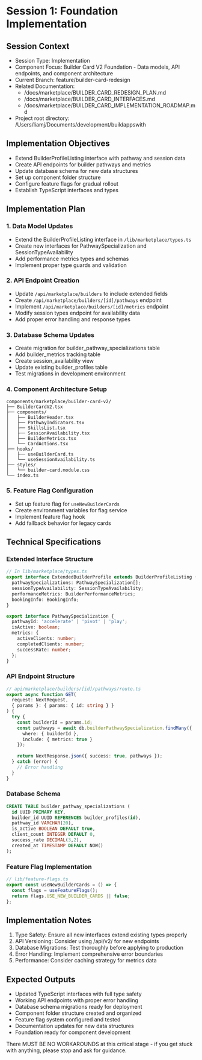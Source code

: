 # Session 1: Foundation Implementation

## Session Context
- Session Type: Implementation
- Component Focus: Builder Card V2 Foundation - Data models, API endpoints, and component architecture
- Current Branch: feature/builder-card-redesign
- Related Documentation: 
  - /docs/marketplace/BUILDER_CARD_REDESIGN_PLAN.md
  - /docs/marketplace/BUILDER_CARD_INTERFACES.md
  - /docs/marketplace/BUILDER_CARD_IMPLEMENTATION_ROADMAP.md
- Project root directory: /Users/liamj/Documents/development/buildappswith

## Implementation Objectives
- Extend BuilderProfileListing interface with pathway and session data
- Create API endpoints for builder pathways and metrics
- Update database schema for new data structures
- Set up component folder structure
- Configure feature flags for gradual rollout
- Establish TypeScript interfaces and types

## Implementation Plan

### 1. Data Model Updates
- Extend the BuilderProfileListing interface in `/lib/marketplace/types.ts`
- Create new interfaces for PathwaySpecialization and SessionTypeAvailability
- Add performance metrics types and schemas
- Implement proper type guards and validation

### 2. API Endpoint Creation
- Update `/api/marketplace/builders` to include extended fields
- Create `/api/marketplace/builders/[id]/pathways` endpoint
- Implement `/api/marketplace/builders/[id]/metrics` endpoint
- Modify session types endpoint for availability data
- Add proper error handling and response types

### 3. Database Schema Updates
- Create migration for builder_pathway_specializations table
- Add builder_metrics tracking table
- Create session_availability view
- Update existing builder_profiles table
- Test migrations in development environment

### 4. Component Architecture Setup
```
components/marketplace/builder-card-v2/
├── BuilderCardV2.tsx
├── components/
│   ├── BuilderHeader.tsx
│   ├── PathwayIndicators.tsx
│   ├── SkillsList.tsx
│   ├── SessionAvailability.tsx
│   ├── BuilderMetrics.tsx
│   └── CardActions.tsx
├── hooks/
│   ├── useBuilderCard.ts
│   └── useSessionAvailability.ts
├── styles/
│   └── builder-card.module.css
└── index.ts
```

### 5. Feature Flag Configuration
- Set up feature flag for `useNewBuilderCards`
- Create environment variables for flag service
- Implement feature flag hook
- Add fallback behavior for legacy cards

## Technical Specifications

### Extended Interface Structure
```typescript
// In lib/marketplace/types.ts
export interface ExtendedBuilderProfile extends BuilderProfileListing {
  pathwaySpecializations: PathwaySpecialization[];
  sessionTypeAvailability: SessionTypeAvailability;
  performanceMetrics: BuilderPerformanceMetrics;
  bookingInfo: BookingInfo;
}

export interface PathwaySpecialization {
  pathwayId: 'accelerate' | 'pivot' | 'play';
  isActive: boolean;
  metrics: {
    activeClients: number;
    completedClients: number;
    successRate: number;
  };
}
```

### API Endpoint Structure
```typescript
// api/marketplace/builders/[id]/pathways/route.ts
export async function GET(
  request: NextRequest,
  { params }: { params: { id: string } }
) {
  try {
    const builderId = params.id;
    const pathways = await db.builderPathwaySpecialization.findMany({
      where: { builderId },
      include: { metrics: true }
    });
    
    return NextResponse.json({ success: true, pathways });
  } catch (error) {
    // Error handling
  }
}
```

### Database Schema
```sql
CREATE TABLE builder_pathway_specializations (
  id UUID PRIMARY KEY,
  builder_id UUID REFERENCES builder_profiles(id),
  pathway_id VARCHAR(20),
  is_active BOOLEAN DEFAULT true,
  client_count INTEGER DEFAULT 0,
  success_rate DECIMAL(3,2),
  created_at TIMESTAMP DEFAULT NOW()
);
```

### Feature Flag Implementation
```typescript
// lib/feature-flags.ts
export const useNewBuilderCards = () => {
  const flags = useFeatureFlags();
  return flags.USE_NEW_BUILDER_CARDS || false;
};
```

## Implementation Notes
1. Type Safety: Ensure all new interfaces extend existing types properly
2. API Versioning: Consider using /api/v2/ for new endpoints
3. Database Migrations: Test thoroughly before applying to production
4. Error Handling: Implement comprehensive error boundaries
5. Performance: Consider caching strategy for metrics data

## Expected Outputs
- Updated TypeScript interfaces with full type safety
- Working API endpoints with proper error handling
- Database schema migrations ready for deployment
- Component folder structure created and organized
- Feature flag system configured and tested
- Documentation updates for new data structures
- Foundation ready for component development

There MUST BE NO WORKAROUNDS at this critical stage - if you get stuck with anything, please stop and ask for guidance.